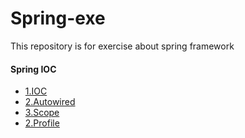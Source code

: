 # Spring-exe
This repository is for exercise about spring framework

#### Spring IOC
 - [1.IOC](https://github.com/chl8263/Spring-exe/blob/master/document/IOC/IOC.md)
 - [2.Autowired](https://github.com/chl8263/Spring-exe/blob/master/document/IOC/IOC-AutoWired.md)
 - [3.Scope](https://github.com/chl8263/Spring-exe/blob/master/document/IOC/IOC-Scope.md)
 - [2.Profile](https://github.com/chl8263/Spring-exe/blob/master/document/IOC/IOC-Profile.md)    
